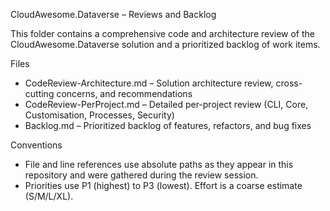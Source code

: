 CloudAwesome.Dataverse – Reviews and Backlog

This folder contains a comprehensive code and architecture review of the CloudAwesome.Dataverse solution and a prioritized backlog of work items.

Files
- CodeReview-Architecture.md – Solution architecture review, cross-cutting concerns, and recommendations
- CodeReview-PerProject.md – Detailed per-project review (CLI, Core, Customisation, Processes, Security)
- Backlog.md – Prioritized backlog of features, refactors, and bug fixes

Conventions
- File and line references use absolute paths as they appear in this repository and were gathered during the review session.
- Priorities use P1 (highest) to P3 (lowest). Effort is a coarse estimate (S/M/L/XL).
